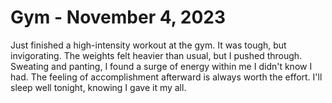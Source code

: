 # Gym - November 4, 2023
Just finished a high-intensity workout at the gym. It was tough, but invigorating. The weights felt heavier than usual, but I pushed through. Sweating and panting, I found a surge of energy within me I didn't 
know I had. The feeling of accomplishment afterward is always worth the effort. I'll sleep well tonight, knowing I gave it my all.